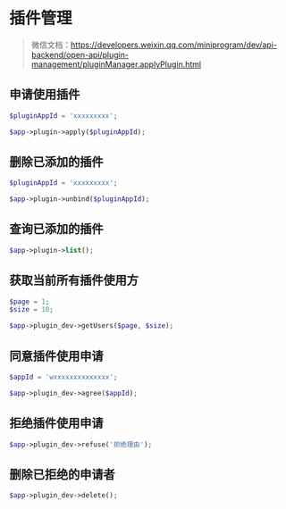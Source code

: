 # 插件管理

> 微信文档：https://developers.weixin.qq.com/miniprogram/dev/api-backend/open-api/plugin-management/pluginManager.applyPlugin.html

## 申请使用插件

```php
$pluginAppId = 'xxxxxxxxx';

$app->plugin->apply($pluginAppId);
```

## 删除已添加的插件

```php
$pluginAppId = 'xxxxxxxxx';

$app->plugin->unbind($pluginAppId);
```

## 查询已添加的插件

```php
$app->plugin->list();
```

## 获取当前所有插件使用方

```php
$page = 1;
$size = 10;

$app->plugin_dev->getUsers($page, $size);
```

## 同意插件使用申请

```php
$appId = 'wxxxxxxxxxxxxxx';

$app->plugin_dev->agree($appId);
```

## 拒绝插件使用申请

```php
$app->plugin_dev->refuse('拒绝理由');
```

## 删除已拒绝的申请者

```php
$app->plugin_dev->delete();
```
